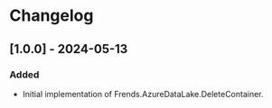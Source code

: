 # Changelog

## [1.0.0] - 2024-05-13

### Added

- Initial implementation of Frends.AzureDataLake.DeleteContainer.
